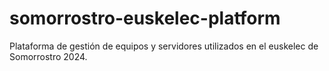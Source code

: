 # somorrostro-euskelec-platform
Plataforma de gestión de equipos y servidores utilizados en el euskelec de Somorrostro 2024.
